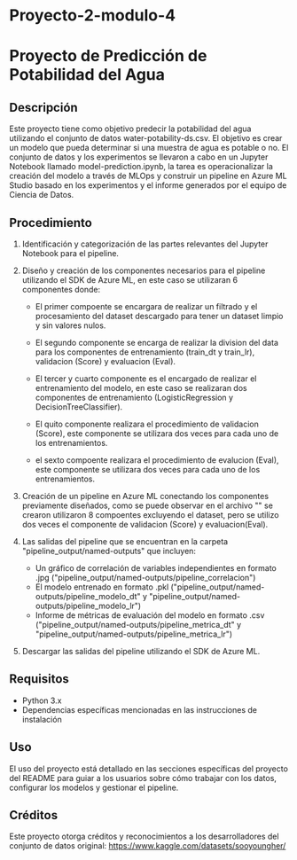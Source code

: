 # Proyecto-2-modulo-4

# Proyecto de Predicción de Potabilidad del Agua
## Descripción
Este proyecto tiene como objetivo predecir la potabilidad del agua utilizando el conjunto de datos water-potability-ds.csv. El objetivo es crear un modelo que pueda determinar si una muestra de agua es potable o no. El conjunto de datos y los experimentos se llevaron a cabo en un Jupyter Notebook llamado model-prediction.ipynb, la tarea es operacionalizar la creación del modelo a través de MLOps y construir un pipeline en Azure ML Studio basado en los experimentos y el informe generados por el equipo de Ciencia de Datos.
## Procedimiento
1. Identificación y categorización de las partes relevantes del Jupyter Notebook para el pipeline.
2. Diseño y creación de los componentes necesarios para el pipeline utilizando el SDK de Azure ML, en este caso se utilizaran 6 componentes donde:
    - El primer compoente se encargara de realizar un filtrado y el procesamiento del dataset descargado para tener un dataset limpio y sin valores nulos.
   
    - El segundo componente se encarga de realizar la division del data para los componentes de entrenamiento (train_dt y train_lr), validacion (Score) y evaluacion (Eval).
   
    - El tercer y cuarto componente es el encargado de realizar el entrenamiento del modelo, en este caso se realizaran dos componentes de entrenamiento (LogisticRegression y DecisionTreeClassifier).
   
    - El quito componente realizara el procedimiento de validacion (Score), este componente se utilizara dos veces para cada uno de los entrenamientos.
   
    - el sexto compoente realizara el procedimiento de evalucion (Eval), este componente se utilizara dos veces para cada uno de los entrenamientos.
   
4. Creación de un pipeline en Azure ML conectando los componentes previamente diseñados, como se puede observar en el archivo "" se crearon utilizaron 8 compoentes excluyendo el dataset, pero se utilizo dos veces el componente de validacion (Score) y evaluacion(Eval).
6. Las salidas del pipeline que se encuentran en la carpeta "pipeline_output/named-outputs" que incluyen:
    - Un gráfico de correlación de variables independientes en formato .jpg ("pipeline_output/named-outputs/pipeline_correlacion")
    - El modelo entrenado en formato .pkl ("pipeline_output/named-outputs/pipeline_modelo_dt" y "pipeline_output/named-outputs/pipeline_modelo_lr")
    - Informe de métricas de evaluación del modelo en formato .csv ("pipeline_output/named-outputs/pipeline_metrica_dt" y "pipeline_output/named-outputs/pipeline_metrica_lr")
7. Descargar las salidas del pipeline utilizando el SDK de Azure ML.
## Requisitos
- Python 3.x
- Dependencias específicas mencionadas en las instrucciones de instalación
## Uso
El uso del proyecto está detallado en las secciones específicas del proyecto del README para guiar a los usuarios sobre cómo trabajar con los datos, configurar los modelos y gestionar el pipeline.

## Créditos
Este proyecto otorga créditos y reconocimientos a los desarrolladores del conjunto de datos original: https://www.kaggle.com/datasets/sooyoungher/
